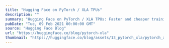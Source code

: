 ```yaml
---
title: "Hugging Face on PyTorch / XLA TPUs"
description: ""
summary: "Hugging Face on PyTorch / XLA TPUs: Faster and cheaper training Training Your Favorite Transformers ..."
pubDate: "Tue, 09 Feb 2021 00:00:00 GMT"
source: "Hugging Face Blog"
url: "https://huggingface.co/blog/pytorch-xla"
thumbnail: "https://huggingface.co/blog/assets/13_pytorch_xla/pytorch_xla_thumbnail.png"
---
```


